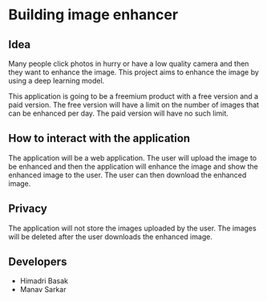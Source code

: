 # Building image enhancer

## Idea

Many people click photos in hurry or have a low quality camera and then they want to enhance the image. This project aims to enhance the image by using a deep learning model.

This application is going to be a freemium product with a free version and a paid version. The free version will have a limit on the number of images that can be enhanced per day. The paid version will have no such limit.

## How to interact with the application

The application will be a web application. The user will upload the image to be enhanced and then the application will enhance the image and show the enhanced image to the user. The user can then download the enhanced image.

## Privacy

The application will not store the images uploaded by the user. The images will be deleted after the user downloads the enhanced image.

## Developers

- Himadri Basak
- Manav Sarkar
